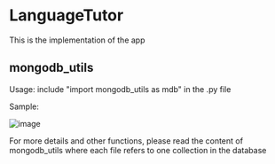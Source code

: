 # **LanguageTutor**
This is the implementation of the app


## mongodb_utils
Usage: include "import mongodb_utils as mdb" in the .py file

Sample: 

![image](https://github.com/user-attachments/assets/b825a416-732c-4903-bd79-4006d9ff940f)




For more details and other functions, please read the content of mongodb_utils where each file refers to one collection in the database
